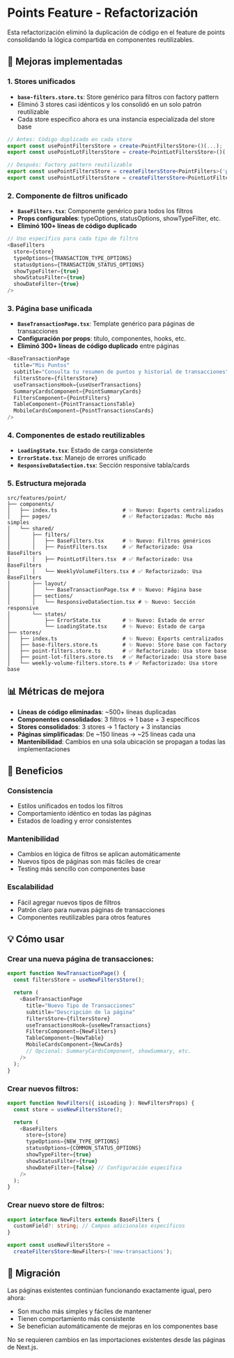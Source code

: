 # Points Feature - Refactorización

Esta refactorización eliminó la duplicación de código en el feature de points consolidando la lógica compartida en componentes reutilizables.

## 🔧 Mejoras implementadas

### 1. **Stores unificados**

- **`base-filters.store.ts`**: Store genérico para filtros con factory pattern
- Eliminó 3 stores casi idénticos y los consolidó en un solo patrón reutilizable
- Cada store específico ahora es una instancia especializada del store base

```typescript
// Antes: Código duplicado en cada store
export const usePointFiltersStore = create<PointFiltersStore>()(...);
export const usePointLotFiltersStore = create<PointLotFiltersStore>()(...);

// Después: Factory pattern reutilizable
export const usePointFiltersStore = createFiltersStore<PointFilters>('point');
export const usePointLotFiltersStore = createFiltersStore<PointLotFilters>('point-lot');
```

### 2. **Componente de filtros unificado**

- **`BaseFilters.tsx`**: Componente genérico para todos los filtros
- **Props configurables**: typeOptions, statusOptions, showTypeFilter, etc.
- **Eliminó 100+ líneas de código duplicado**

```typescript
// Uso específico para cada tipo de filtro
<BaseFilters
  store={store}
  typeOptions={TRANSACTION_TYPE_OPTIONS}
  statusOptions={TRANSACTION_STATUS_OPTIONS}
  showTypeFilter={true}
  showStatusFilter={true}
  showDateFilter={true}
/>
```

### 3. **Página base unificada**

- **`BaseTransactionPage.tsx`**: Template genérico para páginas de transacciones
- **Configuración por props**: título, componentes, hooks, etc.
- **Eliminó 300+ líneas de código duplicado** entre páginas

```typescript
<BaseTransactionPage
  title="Mis Puntos"
  subtitle="Consulta tu resumen de puntos y historial de transacciones"
  filtersStore={filtersStore}
  useTransactionsHook={useUserTransactions}
  SummaryCardsComponent={PointSummaryCards}
  FiltersComponent={PointFilters}
  TableComponent={PointTransactionsTable}
  MobileCardsComponent={PointTransactionsCards}
/>
```

### 4. **Componentes de estado reutilizables**

- **`LoadingState.tsx`**: Estado de carga consistente
- **`ErrorState.tsx`**: Manejo de errores unificado
- **`ResponsiveDataSection.tsx`**: Sección responsive tabla/cards

### 5. **Estructura mejorada**

```
src/features/point/
├── components/
│   ├── index.ts                     # ✨ Nuevo: Exports centralizados
│   ├── pages/                       # ✅ Refactorizadas: Mucho más simples
│   └── shared/
│       ├── filters/
│       │   ├── BaseFilters.tsx      # ✨ Nuevo: Filtros genéricos
│       │   ├── PointFilters.tsx     # ✅ Refactorizado: Usa BaseFilters
│       │   ├── PointLotFilters.tsx  # ✅ Refactorizado: Usa BaseFilters
│       │   └── WeeklyVolumeFilters.tsx # ✅ Refactorizado: Usa BaseFilters
│       ├── layout/
│       │   └── BaseTransactionPage.tsx # ✨ Nuevo: Página base
│       ├── sections/
│       │   └── ResponsiveDataSection.tsx # ✨ Nuevo: Sección responsive
│       └── states/
│           ├── ErrorState.tsx       # ✨ Nuevo: Estado de error
│           └── LoadingState.tsx     # ✨ Nuevo: Estado de carga
├── stores/
│   ├── index.ts                     # ✨ Nuevo: Exports centralizados
│   ├── base-filters.store.ts        # ✨ Nuevo: Store base con factory
│   ├── point-filters.store.ts       # ✅ Refactorizado: Usa store base
│   ├── point-lot-filters.store.ts   # ✅ Refactorizado: Usa store base
│   └── weekly-volume-filters.store.ts # ✅ Refactorizado: Usa store base
```

## 📊 Métricas de mejora

- **Líneas de código eliminadas**: ~500+ líneas duplicadas
- **Componentes consolidados**: 3 filtros → 1 base + 3 específicos
- **Stores consolidados**: 3 stores → 1 factory + 3 instancias
- **Páginas simplificadas**: De ~150 líneas → ~25 líneas cada una
- **Mantenibilidad**: Cambios en una sola ubicación se propagan a todas las implementaciones

## 🚀 Beneficios

### **Consistencia**

- Estilos unificados en todos los filtros
- Comportamiento idéntico en todas las páginas
- Estados de loading y error consistentes

### **Mantenibilidad**

- Cambios en lógica de filtros se aplican automáticamente
- Nuevos tipos de páginas son más fáciles de crear
- Testing más sencillo con componentes base

### **Escalabilidad**

- Fácil agregar nuevos tipos de filtros
- Patrón claro para nuevas páginas de transacciones
- Componentes reutilizables para otros features

## 💡 Cómo usar

### **Crear una nueva página de transacciones:**

```typescript
export function NewTransactionPage() {
  const filtersStore = useNewFiltersStore();

  return (
    <BaseTransactionPage
      title="Nuevo Tipo de Transacciones"
      subtitle="Descripción de la página"
      filtersStore={filtersStore}
      useTransactionsHook={useNewTransactions}
      FiltersComponent={NewFilters}
      TableComponent={NewTable}
      MobileCardsComponent={NewCards}
      // Opcional: SummaryCardsComponent, showSummary, etc.
    />
  );
}
```

### **Crear nuevos filtros:**

```typescript
export function NewFilters({ isLoading }: NewFiltersProps) {
  const store = useNewFiltersStore();

  return (
    <BaseFilters
      store={store}
      typeOptions={NEW_TYPE_OPTIONS}
      statusOptions={COMMON_STATUS_OPTIONS}
      showTypeFilter={true}
      showStatusFilter={true}
      showDateFilter={false} // Configuración específica
    />
  );
}
```

### **Crear nuevo store de filtros:**

```typescript
export interface NewFilters extends BaseFilters {
  customField?: string; // Campos adicionales específicos
}

export const useNewFiltersStore =
  createFiltersStore<NewFilters>('new-transactions');
```

## 🔄 Migración

Las páginas existentes continúan funcionando exactamente igual, pero ahora:

- Son mucho más simples y fáciles de mantener
- Tienen comportamiento más consistente
- Se benefician automáticamente de mejoras en los componentes base

No se requieren cambios en las importaciones existentes desde las páginas de Next.js.
